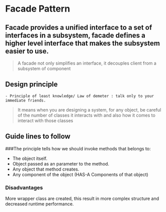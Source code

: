 # Facade Pattern
## Facade provides a unified interface to a set of interfaces in a subsystem, facade defines a higher level interface that makes the subsystem easier to use.
> A facade not only simplifies an interface, it decouples client from a subsystem of component

## Design principle
	- Principle of least knowledge/ Law of demeter : talk only to your immediate friends.
> It means when you are designing a system, for any object, be careful of the number of classes it interacts with and also how it comes to interact with those classes
## Guide lines to follow 
###The principle tells how we should invoke methods that belongs to:
- The object itself.
- Object passed as an parameter to the method.
- Any object that method creates.
- Any component of the object (HAS-A Components of that object)

### Disadvantages
More wrapper class are created, this result in more complex structure and decreased runtime performance.
